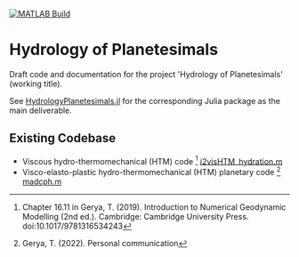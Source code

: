 [![MATLAB Build](https://github.com/BeatHubmann/hydrology-planetesimals/actions/workflows/ci.yml/badge.svg)](https://github.com/BeatHubmann/hydrology-planetesimals/actions/workflows/ci.yml)

# Hydrology of Planetesimals

Draft code and documentation for the project 'Hydrology of Planetesimals' (working title).

See [HydrologyPlanetesimals.jl](https://github.com/BeatHubmann/HydrologyPlanetesimals.jl/blob/main/README.md) for the corresponding Julia package as the main deliverable.

## Existing Codebase
- Viscous hydro-thermomechanical (HTM) code [^1] [i2visHTM_hydration.m](./existing-codebase/HTM-hydration/i2visHTM_hydration.m)
-  Visco-elasto-plastic hydro-thermomechanical (HTM) planetary code [^2] [madcph.m](./existing-codebase/HTM-planetary/madcph.m)


[^1]: Chapter 16.11 in Gerya, T. (2019). Introduction to Numerical Geodynamic Modelling (2nd ed.). Cambridge: Cambridge University Press. doi:10.1017/9781316534243
[^2]: Gerya, T. (2022). Personal communication

